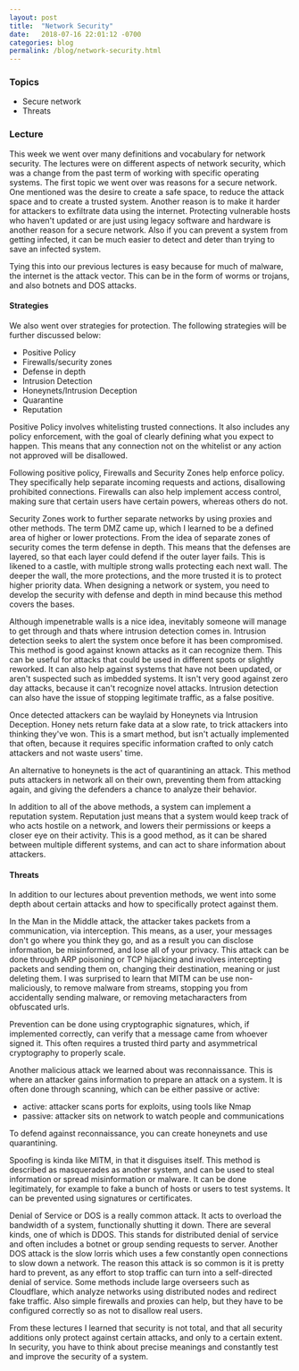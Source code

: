 ```yaml
---
layout: post
title:  "Network Security"
date:   2018-07-16 22:01:12 -0700
categories: blog
permalink: /blog/network-security.html
---
```


### Topics

 - Secure network
 - Threats

### Lecture

This week we went over many definitions and vocabulary for network security.
The lectures were on different aspects of network security, which was a change from the past term of working with specific operating systems.
The first topic we went over was reasons for a secure network.
One mentioned was the desire to create a safe space, to reduce the attack space and to create a trusted system.
Another reason is to make it harder for attackers to exfiltrate data using the internet.
Protecting vulnerable hosts who haven't updated or are just using legacy software and hardware is another reason for a secure network.
Also if you can prevent a system from getting infected, it can be much easier to detect and deter than trying to save an infected system.

Tying this into our previous lectures is easy because for much of malware, the internet is the attack vector.
This can be in the form of worms or trojans, and also botnets and DOS attacks.

#### Strategies
We also went over strategies for protection.
The following strategies will be further discussed below:

- Positive Policy
- Firewalls/security zones
- Defense in depth
- Intrusion Detection
- Honeynets/Intrusion Deception
- Quarantine
- Reputation

Positive Policy involves whitelisting trusted connections.
It also includes any policy enforcement, with the goal of clearly defining what you expect to happen.
This means that any connection not on the whitelist or any action not approved will be disallowed.

Following positive policy, Firewalls and Security Zones help enforce policy.
They specifically help separate incoming requests and actions, disallowing prohibited connections.
Firewalls can also help implement access control, making sure that certain users have certain powers, whereas others do not.

Security Zones work to further separate networks by using proxies and other methods.
The term DMZ came up, which I learned to be a defined area of higher or lower protections.
From the idea of separate zones of security comes the term defense in depth.
This means that the defenses are layered, so that each layer could defend if the outer layer fails.
This is likened to a castle, with multiple strong walls protecting each next wall.
The deeper the wall, the more protections, and the more trusted it is to protect higher priority data.
When designing a network or system, you need to develop the security with defense and depth in mind because this method covers the bases.

Although impenetrable walls is a nice idea, inevitably someone will manage to get through and thats where intrusion detection comes in.
Intrusion detection seeks to alert the system once before it has been compromised.
This method is good against known attacks as it can recognize them.
This can be useful for attacks that could be used in different spots or slightly reworked.
It can also help against systems that have not been updated, or aren't suspected such as imbedded systems.
It isn't very good against zero day attacks, because it can't recognize novel attacks.
Intrusion detection can also have the issue of stopping legitimate traffic, as a false positive.

Once detected attackers can be waylaid by Honeynets  via Intrusion Deception.
Honey nets return fake data at a slow rate, to trick attackers into thinking they've won.
This is a smart method, but isn't actually implemented that often, because it requires specific information crafted to only catch attackers and not waste users' time.

An alternative to honeynets is the act of quarantining an attack.
This method puts attackers in network all on their own, preventing them from attacking again, and giving the defenders a chance to analyze their behavior.

In addition to all of the above methods, a system can implement a reputation system.
Reputation just means that a system would keep track of who acts hostile on a network, and lowers their permissions or keeps a closer eye on their activity.
This is a good method, as it can be shared between multiple different systems, and can act to share information about attackers.

#### Threats

In addition to our lectures about prevention methods, we went into some depth about certain attacks and how to specifically protect against them.

In the Man in the Middle attack, the attacker takes packets from a communication, via interception.
This means, as a user, your messages don't go where you think they go, and as a result you can disclose information, be misinformed, and lose all of your privacy.
This attack can be done through ARP poisoning or TCP hijacking and involves intercepting packets and sending them on, changing their destination, meaning or just deleting them.
I was surprised to learn that MITM can be use non-maliciously, to remove malware from streams, stopping you from accidentally sending malware, or removing metacharacters from obfuscated urls.

Prevention can be done using cryptographic signatures, which, if implemented correctly, can verify that a message came from whoever signed it.
This often requires a trusted third party and asymmetrical cryptography to properly scale.

Another malicious attack we learned about was reconnaissance.
This is where an attacker gains information to prepare an attack on a system.
It is often done through scanning, which can be either passive or active:
- active: attacker scans ports for exploits, using tools like Nmap
- passive: attacker sits on network to watch people and communications

To defend against reconnaissance, you can create honeynets and use quarantining.

Spoofing is kinda like MITM, in that it disguises itself.
This method is described as masquerades as another system, and can be used to steal information or spread misinformation or malware.
It can be done legitimately, for example to fake a bunch of hosts or users to test systems.
It can be prevented using signatures or certificates.


Denial of Service or DOS is a really common attack.
It acts to overload the bandwidth of a system, functionally shutting it down.
There are several kinds, one of which is DDOS.
This stands for distributed denial of service and often includes a botnet or group sending requests to server.
Another DOS attack is the slow lorris which uses a few constantly open connections to slow down a network.
The reason this attack is so common is it is pretty hard to prevent, as any effort to stop traffic can turn into a self-directed denial of service.
Some methods include large overseers such as Cloudflare, which analyze networks using distributed nodes and redirect fake traffic.
Also simple firewalls and proxies can help, but they have to be configured correctly so as not to disallow real users.

From these lectures I learned that security is not total, and that all security additions only protect against certain attacks, and only to a certain extent.
In security, you have to think about precise meanings and constantly test and improve the security of a system. 
